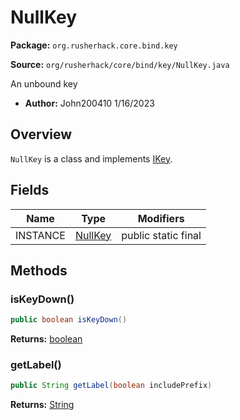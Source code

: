 # NullKey

**Package:** `org.rusherhack.core.bind.key`

**Source:** `org/rusherhack/core/bind/key/NullKey.java`

An unbound key
* **Author:** John200410 1/16/2023



## Overview

`NullKey` is a class and implements [IKey](/core/bind/key/IKey.md).

## Fields

| Name | Type | Modifiers |
|------|------|----------|
| INSTANCE | [NullKey](/core/bind/key/NullKey.md) | public static final |


## Methods

### isKeyDown()

```java
public boolean isKeyDown()
```

**Returns:** [boolean](https://docs.oracle.com/en/java/javase/21/docs/api/java.base/java/lang/Boolean.html)

### getLabel()

```java
public String getLabel(boolean includePrefix)
```

**Returns:** [String](https://docs.oracle.com/en/java/javase/21/docs/api/java.base/java/lang/String.html)

